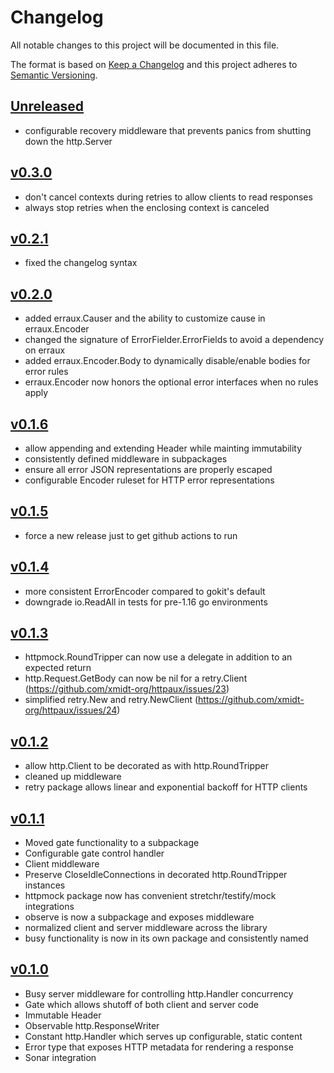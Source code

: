 # Changelog
All notable changes to this project will be documented in this file.

The format is based on [Keep a Changelog](http://keepachangelog.com/en/1.0.0/)
and this project adheres to [Semantic Versioning](http://semver.org/spec/v2.0.0.html).

## [Unreleased]
- configurable recovery middleware that prevents panics from shutting down the http.Server

## [v0.3.0]
- don't cancel contexts during retries to allow clients to read responses
- always stop retries when the enclosing context is canceled

## [v0.2.1]
- fixed the changelog syntax

## [v0.2.0]
- added erraux.Causer and the ability to customize cause in erraux.Encoder
- changed the signature of ErrorFielder.ErrorFields to avoid a dependency on erraux
- added erraux.Encoder.Body to dynamically disable/enable bodies for error rules
- erraux.Encoder now honors the optional error interfaces when no rules apply

## [v0.1.6]
- allow appending and extending Header while mainting immutability
- consistently defined middleware in subpackages
- ensure all error JSON representations are properly escaped
- configurable Encoder ruleset for HTTP error representations

## [v0.1.5]
- force a new release just to get github actions to run

## [v0.1.4]
- more consistent ErrorEncoder compared to gokit's default
- downgrade io.ReadAll in tests for pre-1.16 go environments

## [v0.1.3]
- httpmock.RoundTripper can now use a delegate in addition to an expected return
- http.Request.GetBody can now be nil for a retry.Client (https://github.com/xmidt-org/httpaux/issues/23)
- simplified retry.New and retry.NewClient (https://github.com/xmidt-org/httpaux/issues/24)

## [v0.1.2]
- allow http.Client to be decorated as with http.RoundTripper
- cleaned up middleware
- retry package allows linear and exponential backoff for HTTP clients

## [v0.1.1]
- Moved gate functionality to a subpackage
- Configurable gate control handler
- Client middleware
- Preserve CloseIdleConnections in decorated http.RoundTripper instances
- httpmock package now has convenient stretchr/testify/mock integrations
- observe is now a subpackage and exposes middleware
- normalized client and server middleware across the library
- busy functionality is now in its own package and consistently named

## [v0.1.0]
- Busy server middleware for controlling http.Handler concurrency
- Gate which allows shutoff of both client and server code
- Immutable Header
- Observable http.ResponseWriter
- Constant http.Handler which serves up configurable, static content
- Error type that exposes HTTP metadata for rendering a response
- Sonar integration

[Unreleased]: https://github.com/xmidt-org/httpaux/compare/v0.3.0..HEAD
[v0.3.0]: https://github.com/xmidt-org/httpaux/compare/v0.2.1...v0.3.0
[v0.2.1]: https://github.com/xmidt-org/httpaux/compare/v0.2.0...v0.2.1
[v0.2.0]: https://github.com/xmidt-org/httpaux/compare/v0.1.6...v0.2.0
[v0.1.6]: https://github.com/xmidt-org/httpaux/compare/v0.1.5...v0.1.6
[v0.1.5]: https://github.com/xmidt-org/httpaux/compare/v0.1.4...v0.1.5
[v0.1.4]: https://github.com/xmidt-org/httpaux/compare/v0.1.3...v0.1.4
[v0.1.3]: https://github.com/xmidt-org/httpaux/compare/v0.1.2...v0.1.3
[v0.1.2]: https://github.com/xmidt-org/httpaux/compare/v0.1.1...v0.1.2
[v0.1.1]: https://github.com/xmidt-org/httpaux/compare/v0.1.0...v0.1.1
[v0.1.0]: https://github.com/xmidt-org/httpaux/compare/v0.0.0...v0.1.0
